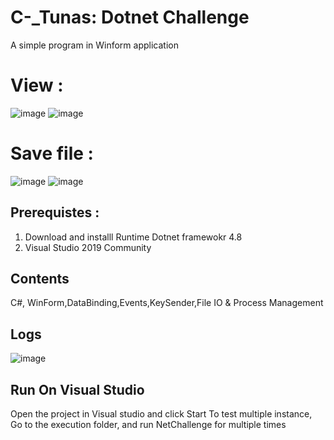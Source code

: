 # C-_Tunas: Dotnet Challenge
A simple program in Winform application

# View :
![image](https://user-images.githubusercontent.com/20899978/141982163-ee730c41-e106-4096-aaae-9cf253b80c7b.png)
![image](https://user-images.githubusercontent.com/20899978/141982248-a3e2eeea-6ed6-4567-8b39-3898737b7c4c.png)
<Br/>
# Save file :
![image](https://user-images.githubusercontent.com/20899978/141982552-c45dcc19-75df-459b-aa31-1d3aa8b80509.png)
![image](https://user-images.githubusercontent.com/20899978/141982679-b76319da-c25e-42ec-811d-6e4e6ca811c1.png)

## Prerequistes :
1. Download and installl Runtime Dotnet framewokr 4.8
2. Visual Studio 2019 Community

## Contents
C#, WinForm,DataBinding,Events,KeySender,File IO & Process Management

## Logs
![image](https://user-images.githubusercontent.com/20899978/141983099-322b0d8c-311b-40b9-aa7a-f5d889c708cf.png)

## Run On Visual Studio
Open the project in Visual studio and click Start
To test multiple instance, Go to the execution folder, and run NetChallenge for multiple times
